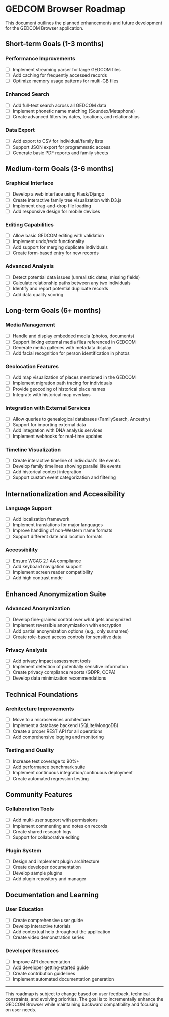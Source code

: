 # GEDCOM Browser Roadmap

This document outlines the planned enhancements and future development for the GEDCOM Browser application.

## Short-term Goals (1-3 months)

### Performance Improvements
- [ ] Implement streaming parser for large GEDCOM files
- [ ] Add caching for frequently accessed records
- [ ] Optimize memory usage patterns for multi-GB files

### Enhanced Search
- [ ] Add full-text search across all GEDCOM data
- [ ] Implement phonetic name matching (Soundex/Metaphone)
- [ ] Create advanced filters by dates, locations, and relationships

### Data Export
- [ ] Add export to CSV for individual/family lists
- [ ] Support JSON export for programmatic access
- [ ] Generate basic PDF reports and family sheets

## Medium-term Goals (3-6 months)

### Graphical Interface
- [ ] Develop a web interface using Flask/Django
- [ ] Create interactive family tree visualization with D3.js
- [ ] Implement drag-and-drop file loading
- [ ] Add responsive design for mobile devices

### Editing Capabilities
- [ ] Allow basic GEDCOM editing with validation
- [ ] Implement undo/redo functionality
- [ ] Add support for merging duplicate individuals
- [ ] Create form-based entry for new records

### Advanced Analysis
- [ ] Detect potential data issues (unrealistic dates, missing fields)
- [ ] Calculate relationship paths between any two individuals
- [ ] Identify and report potential duplicate records
- [ ] Add data quality scoring

## Long-term Goals (6+ months)

### Media Management
- [ ] Handle and display embedded media (photos, documents)
- [ ] Support linking external media files referenced in GEDCOM
- [ ] Generate media galleries with metadata display
- [ ] Add facial recognition for person identification in photos

### Geolocation Features
- [ ] Add map visualization of places mentioned in the GEDCOM
- [ ] Implement migration path tracing for individuals
- [ ] Provide geocoding of historical place names
- [ ] Integrate with historical map overlays

### Integration with External Services
- [ ] Allow queries to genealogical databases (FamilySearch, Ancestry)
- [ ] Support for importing external data
- [ ] Add integration with DNA analysis services
- [ ] Implement webhooks for real-time updates

### Timeline Visualization
- [ ] Create interactive timeline of individual's life events
- [ ] Develop family timelines showing parallel life events
- [ ] Add historical context integration
- [ ] Support custom event categorization and filtering

## Internationalization and Accessibility

### Language Support
- [ ] Add localization framework
- [ ] Implement translations for major languages
- [ ] Improve handling of non-Western name formats
- [ ] Support different date and location formats

### Accessibility
- [ ] Ensure WCAG 2.1 AA compliance
- [ ] Add keyboard navigation support
- [ ] Implement screen reader compatibility
- [ ] Add high contrast mode

## Enhanced Anonymization Suite

### Advanced Anonymization
- [ ] Develop fine-grained control over what gets anonymized
- [ ] Implement reversible anonymization with encryption
- [ ] Add partial anonymization options (e.g., only surnames)
- [ ] Create role-based access controls for sensitive data

### Privacy Analysis
- [ ] Add privacy impact assessment tools
- [ ] Implement detection of potentially sensitive information
- [ ] Create privacy compliance reports (GDPR, CCPA)
- [ ] Develop data minimization recommendations

## Technical Foundations

### Architecture Improvements
- [ ] Move to a microservices architecture
- [ ] Implement a database backend (SQLite/MongoDB)
- [ ] Create a proper REST API for all operations
- [ ] Add comprehensive logging and monitoring

### Testing and Quality
- [ ] Increase test coverage to 90%+
- [ ] Add performance benchmark suite
- [ ] Implement continuous integration/continuous deployment
- [ ] Create automated regression testing

## Community Features

### Collaboration Tools
- [ ] Add multi-user support with permissions
- [ ] Implement commenting and notes on records
- [ ] Create shared research logs
- [ ] Support for collaborative editing

### Plugin System
- [ ] Design and implement plugin architecture
- [ ] Create developer documentation
- [ ] Develop sample plugins
- [ ] Add plugin repository and manager

## Documentation and Learning

### User Education
- [ ] Create comprehensive user guide
- [ ] Develop interactive tutorials
- [ ] Add contextual help throughout the application
- [ ] Create video demonstration series

### Developer Resources
- [ ] Improve API documentation
- [ ] Add developer getting-started guide
- [ ] Create contribution guidelines
- [ ] Implement automated documentation generation

---

This roadmap is subject to change based on user feedback, technical constraints, and evolving priorities. The goal is to incrementally enhance the GEDCOM Browser while maintaining backward compatibility and focusing on user needs.